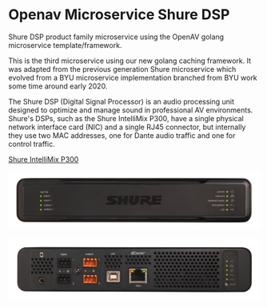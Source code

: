 # Openav Microservice Shure DSP

Shure DSP product family microservice using the OpenAV golang microservice template/framework.

This is the third microservice using our new golang caching framework.  It was adapted from the previous generation Shure microservice which evolved from a BYU microservice implementation branched from BYU work some time around early 2020.

The Shure DSP (Digital Signal Processor) is an audio processing unit designed to optimize and manage sound in professional AV environments. Shure's DSPs, such as the Shure IntelliMix P300, have a single physical network interface card (NIC) and a single RJ45 connector, but internally they use two MAC addresses, one for Dante audio traffic and one for control traffic.

[Shure IntelliMix P300](https://www.shure.com/en-US/products/mixers/p300)

![](https://github.com/Dartmouth-OpenAV/microservice-shure-dsp/blob/main/front.png)

![](https://github.com/Dartmouth-OpenAV/microservice-shure-dsp/blob/main/rear.png)
